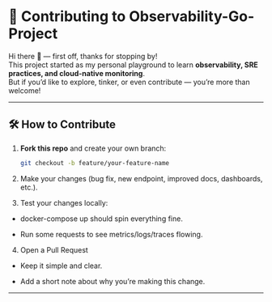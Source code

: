 # 🤝 Contributing to Observability-Go-Project

Hi there 👋 — first off, thanks for stopping by!  
This project started as my personal playground to learn **observability, SRE practices, and cloud-native monitoring**.  
But if you’d like to explore, tinker, or even contribute — you’re more than welcome!

---

## 🛠 How to Contribute

1. **Fork this repo** and create your own branch:
   ```bash
   git checkout -b feature/your-feature-name
   ```
2. Make your changes (bug fix, new endpoint, improved docs, dashboards, etc.).

3. Test your changes locally:

  - docker-compose up should spin everything fine.

  - Run some requests to see metrics/logs/traces flowing.

4. Open a Pull Request

  - Keep it simple and clear.

  - Add a short note about why you’re making this change.

---
